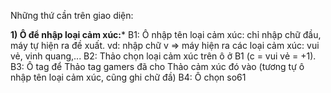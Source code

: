 Những thứ cần trên giao diện:

**1) Ô để nhập loại cảm xúc:***
B1: Ô nhập tên loại cảm xúc: chỉ nhập chữ đầu, máy tự hiện ra đề xuất.
vd: nhập chữ v => máy hiện ra các loại cảm xúc: vui vẻ, vinh quang,... 
B2: Thảo chọn loại cảm xúc trên ô ở B1 (c = vui vẻ = +1). 
B3: Ô tag để Thảo tag gamers đã cho Thảo cảm xúc đó vào (tương tự ô nhập tên loại cảm xúc, cũng ghi chữ đầ)
B4: Ô chọn so61